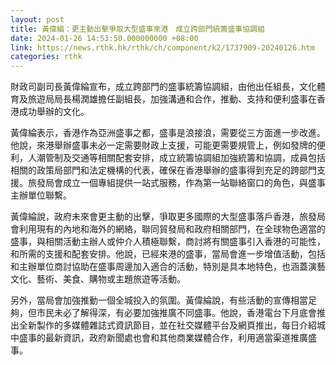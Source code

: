 ```yaml
---
layout: post
title: 黃偉綸：更主動出擊爭取大型盛事來港　成立跨部門統籌盛事協調組
date: 2024-01-26 14:53:50.000000000 +08:00
link: https://news.rthk.hk/rthk/ch/component/k2/1737909-20240126.htm
categories: rthk
---
```


財政司副司長黃偉綸宣布，成立跨部門的盛事統籌協調組，由他出任組長，文化體育及旅遊局局長楊潤雄擔任副組長，加強溝通和合作，推動、支持和便利盛事在香港成功舉辦的文化。

黃偉綸表示，香港作為亞洲盛事之都，盛事是浪接浪，需要從三方面進一步改進。他說，來港舉辦盛事未必一定需要財政上支援，可能更需要規管上，例如發牌的便利，人潮管制及交通等相關配套安排，成立統籌協調組加強統籌和協調，成員包括相關的政策局部門和法定機構的代表，確保在香港舉辦的盛事得到充足的跨部門支援。旅發局會成立一個專組提供一站式服務，作為第一站聯絡窗口的角色，與盛事主辦單位聯繫。

黃偉綸說，政府未來會更主動的出擊，爭取更多國際的大型盛事落戶香港，旅發局會利用現有的內地和海外的網絡，聯同貿發局和政府相關部門，在全球物色適當的盛事，與相關活動主辦人或仲介人積極聯繫，商討將有關盛事引入香港的可能性，和所需的支援和配套安排。他說，已經來港的盛事，當局會進一步增值活動，包括和主辦單位商討協助在盛事周邊加入適合的活動，特別是具本地特色，也涵蓋演藝文化、藝術、美食、購物或主題旅遊等活動。

另外，當局會加強推動一個全城投入的氛圍。黃偉綸說，有些活動的宣傳相當足夠，但市民未必了解得深，有必要加強推廣不同盛事。他說，香港電台下月底會推出全新製作的多媒體雜誌式資訊節目，並在社交媒體平台及網頁推出，每日介紹城中盛事的最新資訊，政府新聞處也會和其他商業媒體合作，利用適當渠道推廣盛事。
